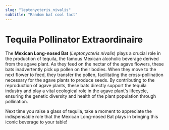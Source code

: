 ```yaml
---
slug: "leptonycteris_nivalis"
subtitle: "Random bat cool fact"
---
```


# Tequila Pollinator Extraordinaire

The **Mexican Long-nosed Bat** (_Leptonycteris nivalis_) plays a crucial role in the production of tequila,
the famous Mexican alcoholic beverage derived from the agave plant.
As they feed on the nectar of the agave flowers, these bats inadvertently pick up pollen on their bodies.
When they move to the next flower to feed, they transfer the pollen,
facilitating the cross-pollination necessary for the agave plants to produce seeds.
By contributing to the reproduction of agave plants,
these bats directly support the tequila industry and play a vital ecological role in the agave plant's lifecycle,
ensuring the genetic diversity and health of the plant population through pollination.

Next time you raise a glass of tequila,
take a moment to appreciate the indispensable role that the Mexican Long-nosed Bat plays in bringing
this iconic beverage to your table!
